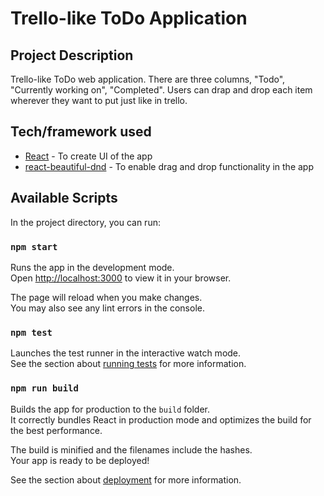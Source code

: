 # Trello-like ToDo Application

## Project Description
Trello-like ToDo web application. There are three columns, "Todo", "Currently working on", "Completed". Users can drap and drop each item wherever they want to put just like in trello.

## Tech/framework used
- [React](https://reactjs.org/) - To create UI of the app
- [react-beautiful-dnd](https://github.com/atlassian/react-beautiful-dnd) - To enable drag and drop functionality in the app

## Available Scripts

In the project directory, you can run:

### `npm start`

Runs the app in the development mode.\
Open [http://localhost:3000](http://localhost:3000) to view it in your browser.

The page will reload when you make changes.\
You may also see any lint errors in the console.

### `npm test`

Launches the test runner in the interactive watch mode.\
See the section about [running tests](https://facebook.github.io/create-react-app/docs/running-tests) for more information.

### `npm run build`

Builds the app for production to the `build` folder.\
It correctly bundles React in production mode and optimizes the build for the best performance.

The build is minified and the filenames include the hashes.\
Your app is ready to be deployed!

See the section about [deployment](https://facebook.github.io/create-react-app/docs/deployment) for more information.
